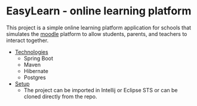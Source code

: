 # EasyLearn - online learning platform
This project is a simple online learning platform application for schools that simulates the [moodle](https://moodle.org/) platform to allow students, parents, and teachers to interact together.
* [Technologies](#technologies)
    * Spring Boot
    * Maven
    * Hibernate
    * Postgres
* [Setup](#setup)
   * The project can be imported in Intellij or Eclipse STS or can be cloned directly from the repo.



